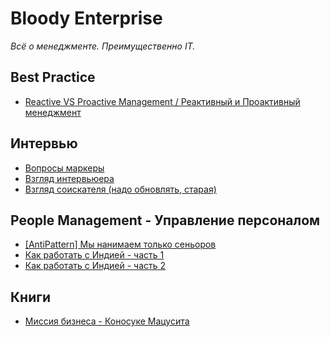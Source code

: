 # Bloody Enterprise

_Всё о менеджменте. Преимущественно IT._

## Best Practice
- [Reactive VS Proactive Management / Реактивный и Проактивный менеджмент](https://t.me/notesoncuffs/15)

## Интервью
- [Вопросы маркеры](https://t.me/notesoncuffs/13)
- [Взгляд интервьюера](https://habr.com/ru/post/437386/)
- [Взгляд соискателя (надо обновлять, старая)](https://habr.com/ru/post/106832/)

## People Management - Управление персоналом
- [[AntiPattern] Мы нанимаем только сеньоров](https://t.me/notesoncuffs/6)
- [Как работать с Индией - часть 1](https://t.me/notesoncuffs/9)
- [Как работать с Индией - часть 2](https://t.me/notesoncuffs/11)

## Книги
- [Миссия бизнеса - Коносуке Мацусита](https://t.me/notesoncuffs/8)
